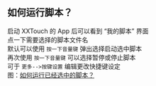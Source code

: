 ## 如何运行脚本？
启动 XXTouch 的 App 后可以看到 “我的脚本” 界面  
点一下需要选择的脚本文件名  
默认可以使用 `按一下音量键` 弹出选择启动选中脚本  
再次使用 `按一下音量键` 可以选择暂停或停止脚本  
可于 `更多-->按键设置` 编辑更改快捷键设定  
图：[如何运行已经选中的脚本？](https://kb.xxtouch.com/ABC.html#如何运行已经选中的脚本？)  

